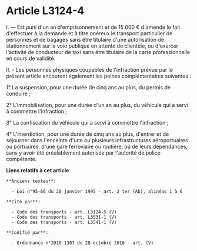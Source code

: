 # Article L3124-4

I. ― Est puni d'un an d'emprisonnement et de 15 000 € d'amende le fait d'effectuer à la demande et à titre onéreux le
transport particulier de personnes et de bagages sans être titulaire d'une autorisation de stationnement sur la voie publique
en attente de clientèle, ou d'exercer l'activité de conducteur de taxi sans être titulaire de la carte professionnelle en
cours de validité.

II. - Les personnes physiques coupables de l'infraction prévue par le présent article encourent également les peines
complémentaires suivantes :

1° La suspension, pour une durée de cinq ans au plus, du permis de conduire ;

2° L'immobilisation, pour une durée d'un an au plus, du véhicule qui a servi à commettre l'infraction ;

3° La confiscation du véhicule qui a servi à commettre l'infraction ;

4° L'interdiction, pour une durée de cinq ans au plus, d'entrer et de séjourner dans l'enceinte d'une ou plusieurs
infrastructures aéroportuaires ou portuaires, d'une gare ferroviaire ou routière, ou de leurs dépendances, sans y avoir été
préalablement autorisée par l'autorité de police compétente.

**Liens relatifs à cet article**

	**Anciens textes**:

	  - Loi n°95-66 du 20 janvier 1995 - art. 2 ter (Ab), alinéas 1 à 6

	**Cité par**:

	  - Code des transports - art. L3124-5 (V)
	  - Code des transports - art. L3531-1 (V)
	  - Code des transports - art. L3541-1 (V)

	**Codifié par**:

	  - Ordonnance n°2010-1307 du 28 octobre 2010 - art. (V)
